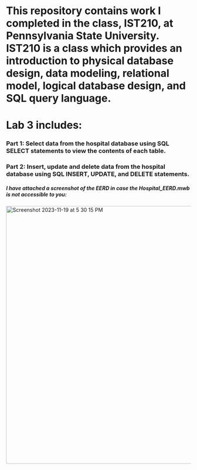 # This repository contains work I completed in the class, IST210, at Pennsylvania State University. IST210 is a class which provides an introduction to physical database design, data modeling, relational model, logical database design, and SQL query language. 
# Lab 3 includes:
  ### Part 1: Select data from the hospital database using SQL SELECT statements to view the contents of each table.
  ### Part 2: Insert, update and delete data from the hospital database using SQL INSERT, UPDATE, and DELETE statements.
##### I have attached a screenshot of the EERD in case the Hospital_EERD.mwb is not accessible to you:
<img width="701" alt="Screenshot 2023-11-19 at 5 30 15 PM" src="https://github.com/miaiceland/IST210_Lab3/assets/133405129/a163ae7a-e57c-4e27-ab3d-a625366a0786">
